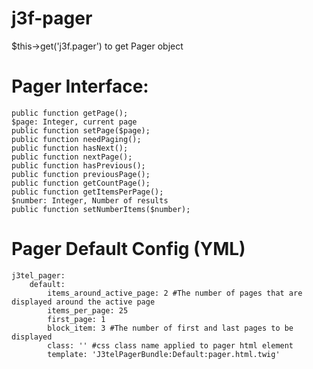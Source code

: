 j3f-pager
=========

$this->get('j3f.pager') to get Pager object

Pager Interface:
=========
    public function getPage();
    $page: Integer, current page
    public function setPage($page);
    public function needPaging();
    public function hasNext();
    public function nextPage();
    public function hasPrevious();
    public function previousPage();
    public function getCountPage();
    public function getItemsPerPage();
    $number: Integer, Number of results 
    public function setNumberItems($number);

Pager Default Config (YML)
=========

    j3tel_pager: 
        default:
            items_around_active_page: 2 #The number of pages that are displayed around the active page
            items_per_page: 25
            first_page: 1
            block_item: 3 #The number of first and last pages to be displayed 
            class: '' #css class name applied to pager html element
            template: 'J3telPagerBundle:Default:pager.html.twig'
